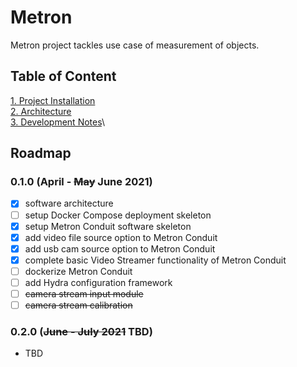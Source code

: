 # Metron
Metron project tackles use case of measurement of objects.

## Table of Content
[1. Project Installation](/docs/project_installation.md)\
[2. Architecture](/docs/architecture.md)\
[3. Development Notes](/docs/development_notes.md)\

## Roadmap
### 0.1.0 (April - ~~May~~ June 2021)
- [x] software architecture
- [ ] setup Docker Compose deployment skeleton
- [x] setup Metron Conduit software skeleton
- [x] add video file source option to Metron Conduit
- [x] add usb cam source option to Metron Conduit
- [x] complete basic Video Streamer functionality of Metron Conduit
- [ ] dockerize Metron Conduit
- [ ] add Hydra configuration framework 
- [ ] ~~camera stream input module~~
- [ ] ~~camera stream calibration~~
### 0.2.0 (~~June - July 2021~~ TBD)
- TBD
